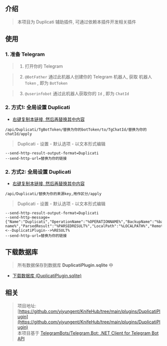 


## 介绍

> 本项目为 Duplicati 辅助插件, 可通过依赖本插件开发相关插件



## 使用

### 1. 准备 Telegram

> 1. 打开你的 Telegram

> 2. `@BotFather` 通过此机器人创建你的 Telegram 机器人, 获取 机器人 `Token` , 即为 `BotToken`

> 3. `@userinfobot` 通过此机器人获取你的 `Id` , 即为 `ChatId`


### 2. 方式1: 全局设置 Duplicati

- [右键复制本链接, 然后再替换其中内容](/api/Duplicati/TgBotToken/replace-your-botToken/to/TgChatId/replace-your-chatId/apply)

```
/api/Duplicati/TgBotToken/替换为你的botToken/to/TgChatId/替换为你的chatId/apply
```

> Duplicati - 设置 - 默认选项 - 以文本形式编辑

```
--send-http-result-output-format=Duplicati
--send-http-url=替换为你的链接
```

### 2. 方式2: 全局设置 Duplicati

- [右键复制本链接, 然后再替换其中内容](/api/Duplicati/replace-your-key/apply)

```
/api/Duplicati/替换为你的来源key,用作区分/apply
```

> Duplicati - 设置 - 默认选项 - 以文本形式编辑

```
--send-http-result-output-format=Duplicati
--send-http-message={"Name":"Duplicati","OperationName":"%OPERATIONNAME%","BackupName":"%backup-name%","ParsedResult":"%PARSEDRESULT%","LocalPath":"%LOCALPATH%","RemoteUrl":"%REMOTEURL%"}<--DuplicatiPlugin-->%RESULT%
--send-http-url=替换为你的链接
```



## 下载数据库

> 所有数据保存到数据库 **DuplicatiPlugin.sqlite** 中

- [下载数据库 (DuplicatiPlugin.sqlite)](/Plugins/DuplicatiPlugin/Download)




## 相关

> 项目地址: [https://github.com/yiyungent/KnifeHub/tree/main/plugins/DuplicatiPlugin](https://github.com/yiyungent/KnifeHub/tree/main/plugins/DuplicatiPlugin)             
> 本项目基于 [TelegramBots/Telegram.Bot: .NET Client for Telegram Bot API](https://github.com/TelegramBots/Telegram.Bot)

<!-- Matomo Image Tracker-->
<img referrerpolicy="no-referrer-when-downgrade" src="https://matomo.moeci.com/matomo.php?idsite=2&amp;rec=1&amp;action_name=Plugins.DuplicatiPlugin.README" style="border:0" alt="" />
<!-- End Matomo -->
